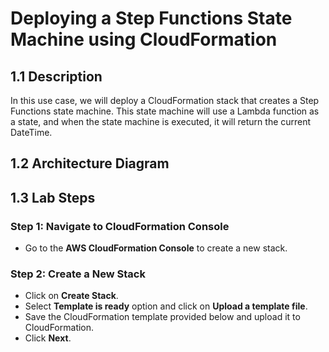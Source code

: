 # Deploying a Step Functions State Machine using CloudFormation

## 1.1 Description
In this use case, we will deploy a CloudFormation stack that creates a Step Functions state machine. This state machine will use a Lambda function as a state, and when the state machine is executed, it will return the current DateTime.

## 1.2 Architecture Diagram

## 1.3 Lab Steps

### Step 1: Navigate to CloudFormation Console
- Go to the **AWS CloudFormation Console** to create a new stack.

### Step 2: Create a New Stack
- Click on **Create Stack**.
- Select **Template is ready** option and click on **Upload a template file**.
- Save the CloudFormation template provided below and upload it to CloudFormation.
- Click **Next**.


